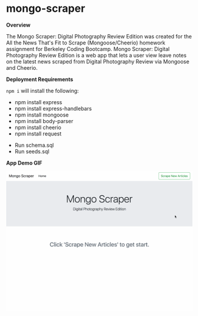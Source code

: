 # mongo-scraper

**Overview**

The Mongo Scraper: Digital Photography Review Edition was created for the All the News That's Fit to Scrape (Mongoose/Cheerio) homework assignment for Berkeley Coding Bootcamp. Mongo Scraper: Digital Photography Review Edition is a web app that lets a user view leave notes on the latest news scraped from Digital Photography Review via Mongoose and Cheerio.

**Deployment Requirements**

`npm i` will install the following:

* npm install express
* npm install express-handlebars
* npm install mongoose
* npm install body-parser
* npm install cheerio
* npm install request

- Run schema.sql
- Run seeds.sql

**App Demo GIF**

<img src="https://github.com/jerauld/mongo-scraper/blob/master/public/images/mongoscraper.gif?raw=true" width="600px"/>